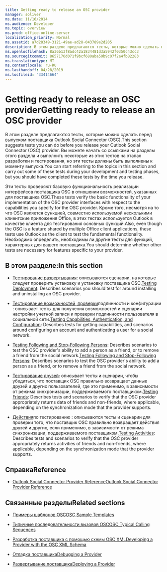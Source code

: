```yaml
---
title: Getting ready to release an OSC provider
manager: soliver
ms.date: 11/16/2014
ms.audience: Developer
ms.topic: overview
ms.prod: office-online-server
localization_priority: Normal
ms.assetid: a7d28349-3121-49ae-ad28-043789e2d205
description: В этом разделе предлагаются тесты, которые можно сделать перед выпуском поставщика Outlook Social Connector (OSC).
ms.openlocfilehash: 8a36b13f8adc42a1834481d3a5942f0350c43cc3
ms.sourcegitcommit: 8657170d071f9bcf680aba50b9c07f2a4fb82283
ms.translationtype: MT
ms.contentlocale: ru-RU
ms.lasthandoff: 04/28/2019
ms.locfileid: "33414664"
---
```

# <a name="getting-ready-to-release-an-osc-provider"></a><span data-ttu-id="08838-103">Getting ready to release an OSC provider</span><span class="sxs-lookup"><span data-stu-id="08838-103">Getting ready to release an OSC provider</span></span>

<span data-ttu-id="08838-104">В этом разделе предлагаются тесты, которые можно сделать перед выпуском поставщика Outlook Social Connector (OSC).</span><span class="sxs-lookup"><span data-stu-id="08838-104">This section suggests tests you can do before you release your Outlook Social Connector (OSC) provider.</span></span> <span data-ttu-id="08838-105">Вы можете начать со ссылками на разделы этого раздела и выполнить некоторые из этих тестов на этапах разработки и тестирования, но эти тесты должны быть выполнены к моменту выпуска.</span><span class="sxs-lookup"><span data-stu-id="08838-105">You can start referring to the topics in this section and carry out some of these tests during your development and testing phases, but you should have completed these tests by the time you release.</span></span> 

<span data-ttu-id="08838-106">Эти тесты проверяют базовую функциональность реализации интерфейсов поставщика OSC в отношении возможностей, указанных для поставщика OSC.</span><span class="sxs-lookup"><span data-stu-id="08838-106">These tests verify the basic functionality of your implementation of the OSC provider interfaces with respect to the capabilities you specify for the OSC provider.</span></span> <span data-ttu-id="08838-107">Кроме того, несмотря на то что OSC является функцией, совместно используемой несколькими клиентские приложения Office, в этих тестах используется Outlook в качестве клиента для тестирования основных функций.</span><span class="sxs-lookup"><span data-stu-id="08838-107">Also, even though the OSC is a feature shared by multiple Office client applications, these tests use Outlook as the client to test the fundamental functionality.</span></span> <span data-ttu-id="08838-108">Необходимо определить, необходимы ли другие тесты для функций, характерных для вашего поставщика.</span><span class="sxs-lookup"><span data-stu-id="08838-108">You should determine whether other tests are necessary for features specific to your provider.</span></span>
  
## <a name="in-this-section"></a><span data-ttu-id="08838-109">В этом разделе:</span><span class="sxs-lookup"><span data-stu-id="08838-109">In this section</span></span>

- <span data-ttu-id="08838-110">[Тестирование развертывания](testing-deployment.md): описываются сценарии, на которые следует проверить установку и установку поставщика OSC.</span><span class="sxs-lookup"><span data-stu-id="08838-110">[Testing Deployment](testing-deployment.md): Describes scenarios you should test for around installing and uninstalling an OSC provider.</span></span>
    
- <span data-ttu-id="08838-111">[Тестирование возможностей, проверки](testing-capabilities-authentication-and-configuration.md)подлинности и конфигурации : описывает тесты для получения возможностей и сценарии настройки учетной записи и проверки подлинности пользователя в социальной сети.</span><span class="sxs-lookup"><span data-stu-id="08838-111">[Testing Capabilities, Authentication, and Configuration](testing-capabilities-authentication-and-configuration.md): Describes tests for getting capabilities, and scenarios around configuring an account and authenticating a user for a social network.</span></span>
    
- <span data-ttu-id="08838-112">[Testing Following and Stop-Following Persons](testing-following-and-stop-following-persons.md): Describes scenarios to test the OSC provider's ability to add a person as a friend, or to remove a friend from the social network.</span><span class="sxs-lookup"><span data-stu-id="08838-112">[Testing Following and Stop-Following Persons](testing-following-and-stop-following-persons.md): Describes scenarios to test the OSC provider's ability to add a person as a friend, or to remove a friend from the social network.</span></span> 
    
- <span data-ttu-id="08838-113">[Тестирование друзей](testing-friends.md): описывает тесты и сценарии, чтобы убедиться, что поставщик OSC правильно возвращает данные друзей и других пользователей, где это применимо, в зависимости от режима синхронизации, поддерживаемого поставщиком.</span><span class="sxs-lookup"><span data-stu-id="08838-113">[Testing Friends](testing-friends.md): Describes tests and scenarios to verify that the OSC provider appropriately returns data of friends and non-friends, where applicable, depending on the synchronization mode that the provider supports.</span></span>
    
- <span data-ttu-id="08838-114">[Действия](testing-activities.md)по тестированию : описываются тесты и сценарии для проверки того, что поставщик OSC правильно возвращает действия друзей и других, если применимо, в зависимости от режима синхронизации, поддерживаемого поставщиком.</span><span class="sxs-lookup"><span data-stu-id="08838-114">[Testing Activities](testing-activities.md): Describes tests and scenarios to verify that the OSC provider appropriately returns activities of friends and non-friends, where applicable, depending on the synchronization mode that the provider supports.</span></span>
    
## <a name="reference"></a><span data-ttu-id="08838-115">Справка</span><span class="sxs-lookup"><span data-stu-id="08838-115">Reference</span></span>

- [<span data-ttu-id="08838-116">Outlook Social Connector Provider Reference</span><span class="sxs-lookup"><span data-stu-id="08838-116">Outlook Social Connector Provider Reference</span></span>](outlook-social-connector-provider-reference-0.md)
  
## <a name="related-sections"></a><span data-ttu-id="08838-117">Связанные разделы</span><span class="sxs-lookup"><span data-stu-id="08838-117">Related sections</span></span>

- [<span data-ttu-id="08838-118">Примеры шаблонов OSC</span><span class="sxs-lookup"><span data-stu-id="08838-118">OSC Sample Templates</span></span>](osc-sample-templates.md)
  
- [<span data-ttu-id="08838-119">Типичные последовательности вызовов OSC</span><span class="sxs-lookup"><span data-stu-id="08838-119">OSC Typical Calling Sequences</span></span>](osc-typical-calling-sequences.md)
  
- [<span data-ttu-id="08838-120">Разработка поставщика с помощью схемы OSC XML</span><span class="sxs-lookup"><span data-stu-id="08838-120">Developing a Provider with the OSC XML Schema</span></span>](developing-a-provider-with-the-osc-xml-schema.md)
  
- [<span data-ttu-id="08838-121">Отладка поставщика</span><span class="sxs-lookup"><span data-stu-id="08838-121">Debugging a Provider</span></span>](debugging-a-provider.md)
  
- [<span data-ttu-id="08838-122">Развертывание поставщика</span><span class="sxs-lookup"><span data-stu-id="08838-122">Deploying a Provider</span></span>](deploying-a-provider.md)
  

